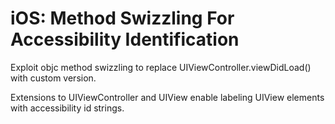 # iOS: Method Swizzling For Accessibility Identification

Exploit objc method swizzling to replace UIViewController.viewDidLoad() with custom version.

Extensions to UIViewController and UIView enable labeling UIView elements with accessibility id strings.

